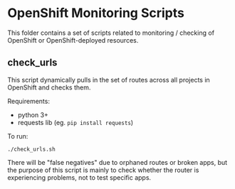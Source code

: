 # OpenShift Monitoring Scripts

This folder contains a set of scripts related to monitoring / checking of OpenShift or OpenShift-deployed resources.

## check_urls

This script dynamically pulls in the set of routes across all projects in OpenShift and checks them.

Requirements:

* python 3+
* requests lib (eg. ```pip install requests```)

To run:

```
./check_urls.sh
```

There will be "false negatives" due to orphaned routes or broken apps, but the purpose of this script is mainly to check whether the router is experiencing problems, not to test specific apps.
